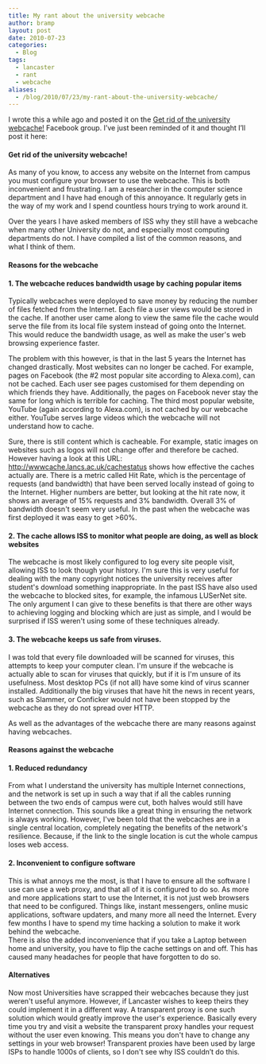 ```yaml
---
title: My rant about the university webcache
author: bramp
layout: post
date: 2010-07-23
categories:
  - Blog
tags:
  - lancaster
  - rant
  - webcache
aliases:
  - /blog/2010/07/23/my-rant-about-the-university-webcache/
---
```

I wrote this a while ago and posted it on the [Get rid of the university webcache!][1] Facebook group. I&#8217;ve just been reminded of it and thought I&#8217;ll post it here:

#### Get rid of the university webcache!

As many of you know, to access any website on the Internet from campus you must configure your browser to use the webcache. This is both inconvenient and frustrating. I am a researcher in the computer science department and I have had enough of this annoyance. It regularly gets in the way of my work and I spend countless hours trying to work around it.

Over the years I have asked members of ISS why they still have a webcache when many other University do not, and especially most computing departments do not. I have compiled a list of the common reasons, and what I think of them.

#### Reasons for the webcache

#### 1. The webcache reduces bandwidth usage by caching popular items

Typically webcaches were deployed to save money by reducing the number of files fetched from the Internet. Each file a user views would be stored in the cache. If another user came along to view the same file the cache would serve the file from its local file system instead of going onto the Internet. This would reduce the bandwidth usage, as well as make the user's web browsing experience faster.

The problem with this however, is that in the last 5 years the Internet has changed drastically. Most websites can no longer be cached. For example, pages on Facebook (the #2 most popular site according to Alexa.com), can not be cached. Each user see pages customised for them depending on which friends they have. Additionally, the pages on Facebook never stay the same for long which is terrible for caching. The third most popular website, YouTube (again according to Alexa.com), is not cached by our webcache either. YouTube serves large videos which the webcache will not understand how to cache.

Sure, there is still content which is cacheable. For example, static images on websites such as logos will not change offer and therefore be cached. However having a look at this URL: http://wwwcache.lancs.ac.uk/cachestatus shows how effective the caches actually are. There is a metric called Hit Rate, which is the percentage of requests (and bandwidth) that have been served locally instead of going to the Internet. Higher numbers are better, but looking at the hit rate now, it shows an average of 15% requests and 3% bandwidth. Overall 3% of bandwidth doesn't seem very useful. In the past when the webcache was first deployed it was easy to get >60%.

#### 2. The cache allows ISS to monitor what people are doing, as well as block websites

The webcache is most likely configured to log every site people visit, allowing ISS to look though your history. I'm sure this is very useful for dealing with the many copyright notices the university receives after student's download something inappropriate. In the past ISS have also used the webcache to blocked sites, for example, the infamous LUSerNet site. The only argument I can give to these benefits is that there are other ways to achieving logging and blocking which are just as simple, and I would be surprised if ISS weren't using some of these techniques already.

#### 3. The webcache keeps us safe from viruses.

I was told that every file downloaded will be scanned for viruses, this attempts to keep your computer clean. I'm unsure if the webcache is actually able to scan for viruses that quickly, but if it is I'm unsure of its usefulness. Most desktop PCs (if not all) have some kind of virus scanner installed. Additionally the big viruses that have hit the news in recent years, such as Slammer, or Conficker would not have been stopped by the webcache as they do not spread over HTTP.

As well as the advantages of the webcache there are many reasons against having webcaches.

#### Reasons against the webcache

#### 1. Reduced redundancy

From what I understand the university has multiple Internet connections, and the network is set up in such a way that if all the cables running between the two ends of campus were cut, both halves would still have Internet connection. This sounds like a great thing in ensuring the network is always working. However, I've been told that the webcaches are in a single central location, completely negating the benefits of the network's resilience. Because, if the link to the single location is cut the whole campus loses web access.

#### 2. Inconvenient to configure software

This is what annoys me the most, is that I have to ensure all the software I use can use a web proxy, and that all of it is configured to do so. As more and more applications start to use the Internet, it is not just web browsers that need to be configured. Things like, instant messengers, online music applications, software updaters, and many more all need the Internet. Every few months I have to spend my time hacking a solution to make it work behind the webcache.  
There is also the added inconvenience that if you take a Laptop between home and university, you have to flip the cache settings on and off. This has caused many headaches for people that have forgotten to do so.

#### Alternatives

Now most Universities have scrapped their webcaches because they just weren't useful anymore. However, if Lancaster wishes to keep theirs they could implement it in a different way. A transparent proxy is one such solution which would greatly improve the user's experience. Basically every time you try and visit a website the transparent proxy handles your request without the user even knowing. This means you don't have to change any settings in your web browser! Transparent proxies have been used by large ISPs to handle 1000s of clients, so I don't see why ISS couldn&#8217;t do this.

 [1]: http://www.facebook.com/group.php?gid=253120796980
 
